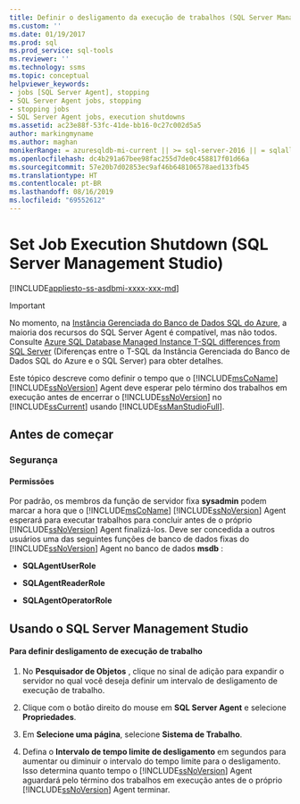 ```yaml
---
title: Definir o desligamento da execução de trabalhos (SQL Server Management Studio) | Microsoft Docs
ms.custom: ''
ms.date: 01/19/2017
ms.prod: sql
ms.prod_service: sql-tools
ms.reviewer: ''
ms.technology: ssms
ms.topic: conceptual
helpviewer_keywords:
- jobs [SQL Server Agent], stopping
- SQL Server Agent jobs, stopping
- stopping jobs
- SQL Server Agent jobs, execution shutdowns
ms.assetid: ac23e88f-53fc-41de-bb16-0c27c002d5a5
author: markingmyname
ms.author: maghan
monikerRange: = azuresqldb-mi-current || >= sql-server-2016 || = sqlallproducts-allversions
ms.openlocfilehash: dc4b291a67bee98fac255d7de0c458817f01d66a
ms.sourcegitcommit: 57e20b7d02853ec9af46b648106578aed133fb45
ms.translationtype: HT
ms.contentlocale: pt-BR
ms.lasthandoff: 08/16/2019
ms.locfileid: "69552612"
---
```

# <a name="set-job-execution-shutdown-sql-server-management-studio"></a>Set Job Execution Shutdown (SQL Server Management Studio)
[!INCLUDE[appliesto-ss-asdbmi-xxxx-xxx-md](../../includes/appliesto-ss-asdbmi-xxxx-xxx-md.md)]

> [!IMPORTANT]  
> No momento, na [Instância Gerenciada do Banco de Dados SQL do Azure](https://docs.microsoft.com/azure/sql-database/sql-database-managed-instance), a maioria dos recursos do SQL Server Agent é compatível, mas não todos. Consulte [Azure SQL Database Managed Instance T-SQL differences from SQL Server](https://docs.microsoft.com/azure/sql-database/sql-database-managed-instance-transact-sql-information#sql-server-agent) (Diferenças entre o T-SQL da Instância Gerenciada do Banco de Dados SQL do Azure e o SQL Server) para obter detalhes.

Este tópico descreve como definir o tempo que o [!INCLUDE[msCoName](../../includes/msconame_md.md)] [!INCLUDE[ssNoVersion](../../includes/ssnoversion-md.md)] Agent deve esperar pelo término dos trabalhos em execução antes de encerrar o [!INCLUDE[ssNoVersion](../../includes/ssnoversion-md.md)] no [!INCLUDE[ssCurrent](../../includes/sscurrent-md.md)] usando [!INCLUDE[ssManStudioFull](../../includes/ssmanstudiofull-md.md)].  
  
## <a name="BeforeYouBegin"></a>Antes de começar  
  
### <a name="Security"></a>Segurança  
  
#### <a name="Permissions"></a>Permissões  
Por padrão, os membros da função de servidor fixa **sysadmin** podem marcar a hora que o [!INCLUDE[msCoName](../../includes/msconame_md.md)] [!INCLUDE[ssNoVersion](../../includes/ssnoversion-md.md)] Agent esperará para executar trabalhos para concluir antes de o próprio [!INCLUDE[ssNoVersion](../../includes/ssnoversion-md.md)] Agent finalizá-los. Deve ser concedida a outros usuários uma das seguintes funções de banco de dados fixas do [!INCLUDE[ssNoVersion](../../includes/ssnoversion-md.md)] Agent no banco de dados **msdb** :  
  
-   **SQLAgentUserRole**  
  
-   **SQLAgentReaderRole**  
  
-   **SQLAgentOperatorRole**  
  
## <a name="SSMSProcedure"></a>Usando o SQL Server Management Studio  
  
#### <a name="to-set-job-execution-shutdown"></a>Para definir desligamento de execução de trabalho  
  
1.  No **Pesquisador de Objetos** , clique no sinal de adição para expandir o servidor no qual você deseja definir um intervalo de desligamento de execução de trabalho.  
  
2.  Clique com o botão direito do mouse em **SQL Server Agent** e selecione **Propriedades**.  
  
3.  Em **Selecione uma página**, selecione **Sistema de Trabalho**.  
  
4.  Defina o **Intervalo de tempo limite de desligamento** em segundos para aumentar ou diminuir o intervalo do tempo limite para o desligamento. Isso determina quanto tempo o [!INCLUDE[ssNoVersion](../../includes/ssnoversion-md.md)] Agent aguardará pelo término dos trabalhos em execução antes de o próprio [!INCLUDE[ssNoVersion](../../includes/ssnoversion-md.md)] Agent terminar.  
  
